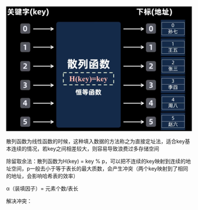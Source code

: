 ![输入图片说明](/imgs/2025-02-25/vPt4rvV6bUtxz4vl.png)

散列函数为线性函数的时候，这种填入数据的方法称之为直接定址法，适合key基本连续的情况，若key之间相差较大，则容易导致浪费过多存储空间

除留取余法：散列函数为H(key) = key % p，可以把不连续的key映射到连续的地址空间，p一般去小于等于表长的最大质数，会产生冲突（两个key映射到了相同的地址，会影响哈希表的效率）

α（装填因子）= 元素个数/表长

解决冲突：


<!--stackedit_data:
eyJoaXN0b3J5IjpbLTM1Nzg5MTQwOV19
-->